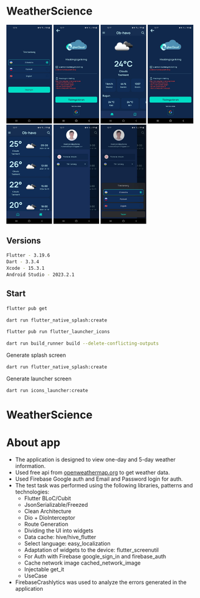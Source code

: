 # WeatherScience

<p float="center">
  <img src="./media/selectLang.jpg" width="120" />
  <img src="./media/auth.jpg"  width="120" /> 
  <img src="./media/main.jpg" width="120" />
  <img src="./media/auth.jpg"  width="120" /> 
  <img src="./media/calendar.jpg" width="120" />
  <img src="./media/drow.jpg" width="120" />
  <img src="./media/buttomShheet.jpg" width="120" />
</p>


## Versions

```bash
Flutter - 3.19.6
Dart - 3.3.4
Xcode - 15.3.1
Android Studio - 2023.2.1
```

## Start

```sh
flutter pub get
```

```sh
dart run flutter_native_splash:create
```

```sh
flutter pub run flutter_launcher_icons
```

```sh
dart run build_runner build --delete-conflicting-outputs
```

Generate splash screen

```sh
dart run flutter_native_splash:create
```

Generate launcher screen

```sh
dart run icons_launcher:create
```
# WeatherScience

#      About app

   - The application is designed to view one-day and 5-day weather information. 
   - Used free api from [openweathermap.org](https://openweathermap.org/) to get weather data.
   - Used Firebase Google auth and Email and Password login for auth.
   - The test task was performed using the following libraries, patterns and technologies:
      * Flutter BLoC/Cubit
      * JsonSerializable/Freezed
      * Clean Architecture
      * Dio + DioInterceptor
      * Route Generation
      * Dividing the UI into widgets
      * Data cache: hive/hive_flutter
      * Select language: easy_localization
      * Adaptation of widgets to the device:  flutter_screenutil
      * For Auth with Firebase google_sign_in and firebase_auth
      * Cache network image cached_network_image
      * Injectable get_it
      * UseCase
   - FirebaseCrashlytics was used to analyze the errors generated in the application
